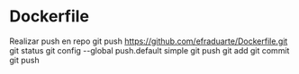 # Dockerfile

Realizar push en repo
git push https://github.com/efraduarte/Dockerfile.git
git status
git config --global push.default simple
git push
git add <directorio>
git commit
git push
